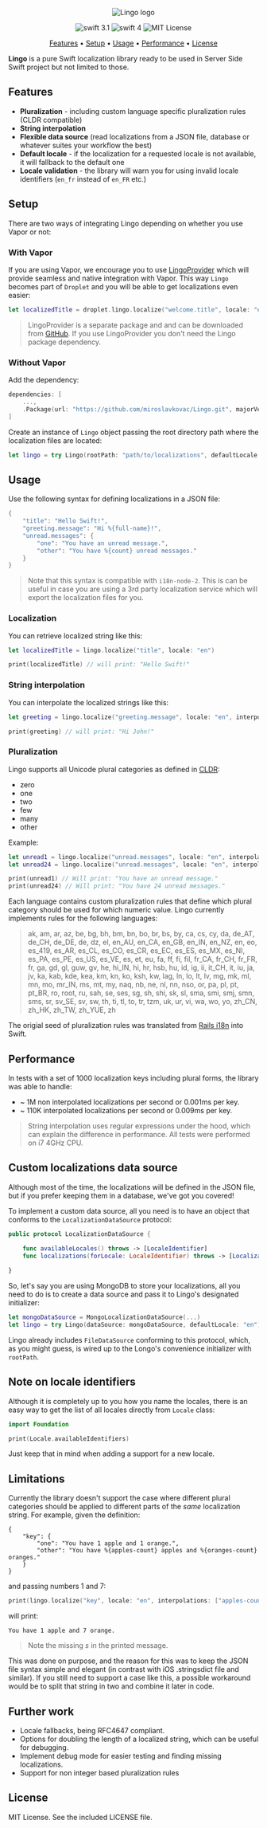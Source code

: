 <p align="center">
    <img src="lingo.png" alt="Lingo logo" />
</p>

<p align="center">
	<img src="https://img.shields.io/badge/swift-3.2-brightgreen.svg" alt="swift 3.1"/>
	<img src="https://img.shields.io/badge/swift-4-brightgreen.svg" alt="swift 4"/>
	<img src="http://img.shields.io/badge/license-MIT-brightgreen.svg" alt="MIT License"/>
</p>

<p align="center">
    <a href="#features">Features</a>
  • <a href="#setup">Setup</a>
  • <a href="#usage">Usage</a>
  • <a href="#performance">Performance</a>
  • <a href="#license">License</a>
</p>

**Lingo** is a pure Swift localization library ready to be used in Server Side Swift project but not limited to those. 

## Features

* **Pluralization** - including custom language specific pluralization rules (CLDR compatible)
* **String interpolation**
* **Flexible data source** (read localizations from a JSON file, database or whatever suites your workflow the best)
* **Default locale** - if the localization for a requested locale is not available, it will fallback to the default one
* **Locale validation** - the library will warn you for using invalid locale identifiers (`en_fr` instead of `en_FR` etc.)

## Setup

There are two ways of integrating Lingo depending on whether you use Vapor or not:

### With Vapor

If you are using Vapor, we encourage you to use [LingoProvider](https://github.com/vapor-community/Lingo-Provider) which will provide seamless and native integration with Vapor. This way `Lingo` becomes part of `Droplet` and you will be able to get localizations even easier:

```swift
let localizedTitle = droplet.lingo.localize("welcome.title", locale: "en")
```

> LingoProvider is a separate package and and can be downloaded from [GitHub](https://github.com/vapor-community/Lingo-Provider). If you use LingoProvider you don't need the Lingo package dependency.

### Without Vapor

Add the dependency:

```swift
dependencies: [
	...,
	.Package(url: "https://github.com/miroslavkovac/Lingo.git", majorVersion: 3)
]
```

Create an instance of `Lingo` object passing the root directory path where the localization files are located:

```swift
let lingo = try Lingo(rootPath: "path/to/localizations", defaultLocale: "en")
```

## Usage

Use the following syntax for defining localizations in a JSON file:

```swift
{
	"title": "Hello Swift!",
	"greeting.message": "Hi %{full-name}!",
	"unread.messages": {
		"one": "You have an unread message.",
		"other": "You have %{count} unread messages."
	}
}
```

> Note that this syntax is compatible with `i18n-node-2`. This is can be useful in case you are using a 3rd party localization service which will export the localization files for you.

### Localization

You can retrieve localized string like this:

```swift
let localizedTitle = lingo.localize("title", locale: "en")

print(localizedTitle) // will print: "Hello Swift!"
```

### String interpolation

You can interpolate the localized strings like this:

```swift
let greeting = lingo.localize("greeting.message", locale: "en", interpolations: ["full-name": "John"])

print(greeting) // will print: "Hi John!"
```

### Pluralization

Lingo supports all Unicode plural categories as defined in [CLDR](http://cldr.unicode.org/index/cldr-spec/plural-rules):

* zero
* one
* two
* few
* many
* other

Example:

```swift
let unread1 = lingo.localize("unread.messages", locale: "en", interpolations: ["count": 1])
let unread24 = lingo.localize("unread.messages", locale: "en", interpolations: ["count": 24]) 

print(unread1) // Will print: "You have an unread message."
print(unread24) // Will print: "You have 24 unread messages."
```

Each language contains custom pluralization rules that define which plural category should be used for which numeric value. Lingo currently implements rules for the following languages:
> ak, am, ar, az, be, bg, bh, bm, bn, bo, br, bs, by, ca, cs, cy, da, de\_AT, de\_CH, de\_DE, de, dz, el, en\_AU, en\_CA, en\_GB, en\_IN, en\_NZ, en, eo, es\_419, es\_AR, es\_CL, es\_CO, es\_CR, es\_EC, es\_ES, es\_MX, es\_NI, es\_PA, es\_PE, es\_US, es\_VE, es, et, eu, fa, ff, fi, fil, fr\_CA, fr\_CH, fr\_FR, fr, ga, gd, gl, guw, gv, he, hi\_IN, hi, hr, hsb, hu, id, ig, ii, it\_CH, it, iu, ja, jv, ka, kab, kde, kea, km, kn, ko, ksh, kw, lag, ln, lo, lt, lv, mg, mk, ml, mn, mo, mr\_IN, ms, mt, my, naq, nb, ne, nl, nn, nso, or, pa, pl, pt, pt_BR, ro, root, ru, sah, se, ses, sg, sh, shi, sk, sl, sma, smi, smj, smn, sms, sr, sv\_SE, sv, sw, th, ti, tl, to, tr, tzm, uk, ur, vi, wa, wo, yo, zh\_CN, zh\_HK, zh\_TW, zh\_YUE, zh

The origial seed of pluralization rules was translated from [Rails i18n](https://github.com/svenfuchs/rails-i18n/tree/master/rails/pluralization) into Swift.

## Performance

In tests with a set of 1000 localization keys including plural forms, the library was able to handle:

* ~ 1M non interpolated localizations per second or 0.001ms per key.
* ~ 110K interpolated localizations per second or 0.009ms per key.

> String interpolation uses regular expressions under the hood, which can explain the difference in performance. All tests were performed on i7 4GHz CPU.

## Custom localizations data source

Although most of the time, the localizations will be defined in the JSON file, but if you prefer keeping them in a database, we've got you covered!

To implement a custom data source, all you need is to have an object that conforms to the `LocalizationDataSource` protocol:

```swift
public protocol LocalizationDataSource {   

    func availableLocales() throws -> [LocaleIdentifier]
    func localizations(forLocale: LocaleIdentifier) throws -> [LocalizationKey: Localization]
    
}
```

So, let's say you are using MongoDB to store your localizations, all you need to do is to create a data source and pass it to Lingo's designated initializer:

```swift
let mongoDataSource = MongoLocalizationDataSource(...)
let lingo = try Lingo(dataSource: mongoDataSource, defaultLocale: "en")
```

Lingo already includes `FileDataSource` conforming to this protocol, which, as you might guess, is wired up to the Longo's convenience initializer with `rootPath`.

## Note on locale identifiers

Although it is completely up to you how you name the locales, there is an easy way to get the list of all locales directly from `Locale` class:

```swift
import Foundation

print(Locale.availableIdentifiers)
```

Just keep that in mind when adding a support for a new locale.

## Limitations

Currently the library doesn't support the case where different plural categories should be applied to different parts of the *same* localization string. For example, given the definition:

```
{
    "key": {
        "one": "You have 1 apple and 1 orange.",
        "other": "You have %{apples-count} apples and %{oranges-count} oranges."
    }
}
```

and passing numbers 1 and 7:

```swift
print(lingo.localize("key", locale: "en", interpolations: ["apples-count": 1, "oranges-count": 7]))

```

will print:

```
You have 1 apple and 7 orange.
```
> Note the missing *s* in the printed message.

This was done on purpose, and the reason for this was to keep the JSON file syntax simple and elegant (in contrast with iOS .stringsdict file and similar). If you still need to support a case like this, a possible workaround would be to split that string in two and combine it later in code.

## Further work

- Locale fallbacks, being RFC4647 compliant.
- Options for doubling the length of a localized string, which can be useful for debugging.
- Implement debug mode for easier testing and finding missing localizations.
- Support for non integer based pluralization rules

## License

MIT License. See the included LICENSE file.
